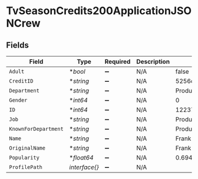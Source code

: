 # TvSeasonCredits200ApplicationJSONCrew


## Fields

| Field                    | Type                     | Required                 | Description              | Example                  |
| ------------------------ | ------------------------ | ------------------------ | ------------------------ | ------------------------ |
| `Adult`                  | **bool*                  | :heavy_minus_sign:       | N/A                      | false                    |
| `CreditID`               | **string*                | :heavy_minus_sign:       | N/A                      | 5256c8c419c2956ff604867c |
| `Department`             | **string*                | :heavy_minus_sign:       | N/A                      | Production               |
| `Gender`                 | **int64*                 | :heavy_minus_sign:       | N/A                      | 0                        |
| `ID`                     | **int64*                 | :heavy_minus_sign:       | N/A                      | 1223796                  |
| `Job`                    | **string*                | :heavy_minus_sign:       | N/A                      | Producer                 |
| `KnownForDepartment`     | **string*                | :heavy_minus_sign:       | N/A                      | Production               |
| `Name`                   | **string*                | :heavy_minus_sign:       | N/A                      | Frank Doelger            |
| `OriginalName`           | **string*                | :heavy_minus_sign:       | N/A                      | Frank Doelger            |
| `Popularity`             | **float64*               | :heavy_minus_sign:       | N/A                      | 0.694                    |
| `ProfilePath`            | *interface{}*            | :heavy_minus_sign:       | N/A                      |                          |